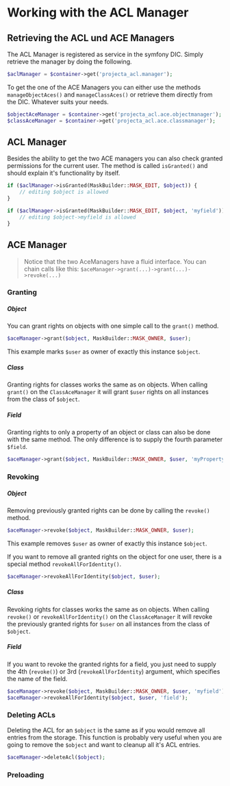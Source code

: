 # Working with the ACL Manager

## Retrieving the ACL und ACE Managers

The ACL Manager is registered as service in the symfony DIC.
Simply retrieve the manager by doing the following.

```php
$aclManager = $container->get('projecta_acl.manager');
```

To get the one of the ACE Managers you can either use the
methods ```manageObjectAces()``` and ```manageClassAces()``` or
retrieve them directly from the DIC. Whatever suits your needs.

```php
$objectAceManager = $container->get('projecta_acl.ace.objectmanager');
$classAceManager = $container->get('projecta_acl.ace.classmanager');
```

## ACL Manager

Besides the ability to get the two ACE managers you can also check
granted permissions for the current user. The method is
called ```isGranted()``` and
should explain it's functionality by itself.

```php
if ($aclManager->isGranted(MaskBuilder::MASK_EDIT, $object)) {
    // editing $object is allowed
}

if ($aclManager->isGranted(MaskBuilder::MASK_EDIT, $object, 'myfield')) {
    // editing $object->myfield is allowed
}
```

## ACE Manager

> Notice that the two AceManagers have a fluid interface. You can
> chain calls like
> this: ```$aceManager->grant(...)->grant(...)->revoke(...)```

### Granting

##### Object

You can grant rights on objects with one simple call to
the ```grant()``` method.

```php
$aceManager->grant($object, MaskBuilder::MASK_OWNER, $user);
```

This example marks ```$user``` as owner of exactly this
instance ```$object```.

##### Class

Granting rights for classes works the same as on objects.
When calling ```grant()``` on the ```ClassAceManager``` it will
grant ```$user``` rights on all instances from the class
of ```$object```.

##### Field

Granting rights to only a property of an object or class can also
be done with the same method. The only difference is to supply
the fourth parameter ```$field```.

```php
$aceManager->grant($object, MaskBuilder::MASK_OWNER, $user, 'myProperty');
```

### Revoking

##### Object

Removing previously granted rights can be done by calling
the ```revoke()``` method.

```php
$aceManager->revoke($object, MaskBuilder::MASK_OWNER, $user);
```

This example removes ```$user``` as owner of exactly this
instance ```$object```.

If you want to remove all granted rights on the object for one
user, there is a special method ```revokeAllForIdentity()```.

```php
$aceManager->revokeAllForIdentity($object, $user);
```

##### Class

Revoking rights for classes works the same as on objects.
When calling ```revoke()``` or ```revokeAllForIdentity()``` on
the ```ClassAceManager``` it will
revoke the previously granted rights for ```$user```  on all instances
from the class of ```$object```.

##### Field

If you want to revoke the granted rights for a field, you just need
to supply the 4th (```revoke()```) or 3rd (```revokeAllForIdentity```)
argument, which specifies the name of the field.

```php
$aceManager->revoke($object, MaskBuilder::MASK_OWNER, $user, 'myfield');
$aceManager->revokeAllForIdentity($object, $user, 'field');
```

### Deleting ACLs

Deleting the ACL for an ```$object``` is the same as if you would remove all
entries from the storage. This function is probably very useful when
you are going to remove the ```$object``` and want to cleanup all it's
ACL entries.

```php
$aceManager->deleteAcl($object);
```

### Preloading
